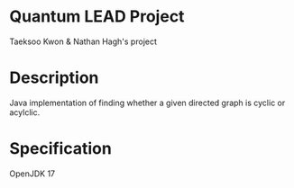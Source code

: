 # Quantum LEAD Project
Taeksoo Kwon & Nathan Hagh's project

# Description
Java implementation of finding whether a given directed graph is cyclic or acylclic.

# Specification
OpenJDK 17